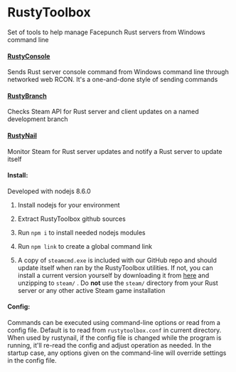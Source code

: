 # RustyToolbox

Set of tools to help manage Facepunch Rust servers from Windows command line

#### [RustyConsole](rustyconsole/)
Sends Rust server console command from Windows command line through networked web RCON. It's a one-and-done style of sending commands

#### [RustyBranch](rustybranch/)
Checks Steam API for Rust server and client updates on a named development branch

#### [RustyNail](rustynail/)
Monitor Steam for Rust server updates and notify a Rust server to update itself

#### Install:

Developed with nodejs 8.6.0

1. Install nodejs for your environment

2. Extract RustyToolbox github sources

3. Run `npm i` to install needed nodejs modules

4. Run `npm link` to create a global command link

5. A copy of `steamcmd.exe` is included with our GitHub repo and should update itself when ran by the RustyToolbox utilities. If not, you can install a current version yourself by downloading it from [here](https://steamcdn-a.akamaihd.net/client/installer/steamcmd.zip) and unzipping to `steam/` . Do <b>not</b> use the `steam/` directory from your Rust server or any other active Steam game installation

#### Config:

Commands can be executed using command-line options or read from a config file. Default is to read from `rustytoolbox.conf` in current directory. When used by rustynail, if the config file is changed while the program is running, it'll re-read the config and adjust operation as needed. In the startup case, any options given on the command-line will override settings in the config file.

